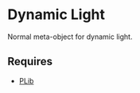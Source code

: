 # Dynamic Light
Normal meta-object for dynamic light.

## Requires
- [PLib](https://github.com/Pika-Software/gmod_plib)
